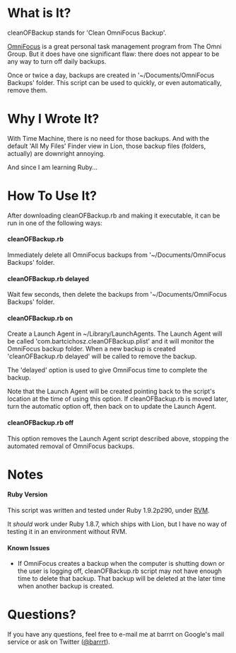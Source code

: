 # What is It?

cleanOFBackup stands for 'Clean OmniFocus Backup'.

[OmniFocus](http://www.omnigroup.com/products/omnifocus/) is a great personal task management program from The Omni Group. But it does have one significant flaw: there does not appear to be any way to turn off daily backups.

Once or twice a day, backups are created in '~/Documents/OmniFocus Backups' folder. This script can be used to quickly, or even automatically, remove them.

# Why I Wrote It?

With Time Machine, there is no need for those backups. And with the default 'All My Files' Finder view in Lion, those backup files (folders, actually) are downright annoying.

And since I am learning Ruby... 

# How To Use It?

After downloading cleanOFBackup.rb and making it executable, it can be run in one of the following ways:

#### cleanOFBackup.rb

Immediately delete all OmniFocus backups from '~/Documents/OmniFocus Backups' folder.

#### cleanOFBackup.rb delayed

Wait few seconds, then delete the backups from '~/Documents/OmniFocus Backups' folder.

#### cleanOFBackup.rb on

Create a Launch Agent in ~/Library/LaunchAgents. The Launch Agent will be called 'com.bartcichosz.cleanOFBackup.plist' and it will monitor the OmniFocus backup folder. When a new backup is created 'cleanOFBackup.rb delayed' will be called to remove the backup.

The 'delayed' option is used to give OmniFocus time to complete the backup.

Note that the Launch Agent will be created pointing back to the script's location at the time of using this option. If cleanOFBackup.rb is moved later, turn the automatic option off, then back on to update the Launch Agent.

#### cleanOFBackup.rb off

This option removes the Launch Agent script described above, stopping the automated removal of OmniFocus backups.

# Notes

#### Ruby Version

This script was written and tested under Ruby 1.9.2p290, under [RVM](http://beginrescueend.com/).

It *should* work under Ruby 1.8.7, which ships with Lion, but I have no way of testing it in an environment without RVM.

#### Known Issues

* If OmniFocus creates a backup when the computer is shutting down or the user is logging off, cleanOFBackup.rb script may not have enough time to delete that backup. That backup will be deleted at the later time when another backup is created.

# Questions?

If you have any questions, feel free to e-mail me at barrrt on Google's mail service or ask on Twitter ([@barrrt](https://twitter.com/#!/barrrt)).


